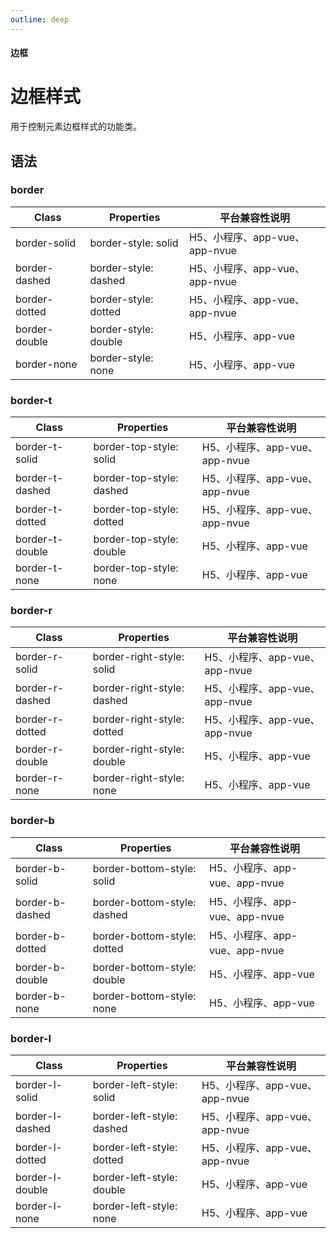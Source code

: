 ```yaml
---
outline: deep
---
```


#### <span class="text-lg text-gray-500 font-normal">边框</span>

<div class="w-screen"></div>

# 边框样式
<a-typography-text>
    用于控制元素边框样式的功能类。
</a-typography-text>

<CssPrefix />

## 语法
### border
| Class | Properties | 平台兼容性说明
| --- | --- | ---
| <a-link status="success">border-solid</a-link> | <a-link>border-style: solid</a-link> | H5、小程序、app-vue、app-nvue
| <a-link status="success">border-dashed</a-link> | <a-link>border-style: dashed</a-link> | H5、小程序、app-vue、app-nvue
| <a-link status="success">border-dotted</a-link> | <a-link>border-style: dotted</a-link> | H5、小程序、app-vue、app-nvue
| <a-link status="success">border-double</a-link> | <a-link>border-style: double</a-link> | H5、小程序、app-vue
| <a-link status="success">border-none</a-link> | <a-link>border-style: none</a-link> | H5、小程序、app-vue

### border-t
| Class | Properties | 平台兼容性说明
| --- | --- | ---
| <a-link status="success">border-t-solid</a-link> | <a-link>border-top-style: solid</a-link> | H5、小程序、app-vue、app-nvue
| <a-link status="success">border-t-dashed</a-link> | <a-link>border-top-style: dashed</a-link> | H5、小程序、app-vue、app-nvue
| <a-link status="success">border-t-dotted</a-link> | <a-link>border-top-style: dotted</a-link> | H5、小程序、app-vue、app-nvue
| <a-link status="success">border-t-double</a-link> | <a-link>border-top-style: double</a-link> | H5、小程序、app-vue
| <a-link status="success">border-t-none</a-link> | <a-link>border-top-style: none</a-link> | H5、小程序、app-vue

### border-r
| Class | Properties | 平台兼容性说明
| --- | --- | ---
| <a-link status="success">border-r-solid</a-link> | <a-link>border-right-style: solid</a-link> | H5、小程序、app-vue、app-nvue
| <a-link status="success">border-r-dashed</a-link> | <a-link>border-right-style: dashed</a-link> | H5、小程序、app-vue、app-nvue
| <a-link status="success">border-r-dotted</a-link> | <a-link>border-right-style: dotted</a-link> | H5、小程序、app-vue、app-nvue
| <a-link status="success">border-r-double</a-link> | <a-link>border-right-style: double</a-link> | H5、小程序、app-vue
| <a-link status="success">border-r-none</a-link> | <a-link>border-right-style: none</a-link> | H5、小程序、app-vue

### border-b
| Class | Properties | 平台兼容性说明
| --- | --- | ---
| <a-link status="success">border-b-solid</a-link> | <a-link>border-bottom-style: solid</a-link> | H5、小程序、app-vue、app-nvue
| <a-link status="success">border-b-dashed</a-link> | <a-link>border-bottom-style: dashed</a-link> | H5、小程序、app-vue、app-nvue
| <a-link status="success">border-b-dotted</a-link> | <a-link>border-bottom-style: dotted</a-link> | H5、小程序、app-vue、app-nvue
| <a-link status="success">border-b-double</a-link> | <a-link>border-bottom-style: double</a-link> | H5、小程序、app-vue
| <a-link status="success">border-b-none</a-link> | <a-link>border-bottom-style: none</a-link> | H5、小程序、app-vue

### border-l
| Class | Properties | 平台兼容性说明
| --- | --- | ---
| <a-link status="success">border-l-solid</a-link> | <a-link>border-left-style: solid</a-link> | H5、小程序、app-vue、app-nvue
| <a-link status="success">border-l-dashed</a-link> | <a-link>border-left-style: dashed</a-link> | H5、小程序、app-vue、app-nvue
| <a-link status="success">border-l-dotted</a-link> | <a-link>border-left-style: dotted</a-link> | H5、小程序、app-vue、app-nvue
| <a-link status="success">border-l-double</a-link> | <a-link>border-left-style: double</a-link> | H5、小程序、app-vue
| <a-link status="success">border-l-none</a-link> | <a-link>border-left-style: none</a-link> | H5、小程序、app-vue